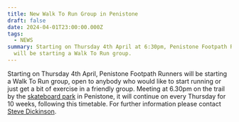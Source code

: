 ```yaml
---
title: New Walk To Run Group in Penistone
draft: false
date: 2024-04-01T23:00:00.000Z
tags:
  - NEWS
summary: Starting on Thursday 4th April at 6:30pm, Penistone Footpath Runners
  will be starting a Walk To Run group.
---
```

Starting on Thursday 4th April, Penistone Footpath Runners will be starting a Walk To Run group, open to anybody who would like to start running or just get a bit of exercise in a friendly group.  Meeting at 6.30pm on the trail by the [skateboard park](https://www.google.com/maps/place/penistone+skate+park/@53.5264692,-1.6355441,18.37z/data=!4m6!3m5!1s0x48797dadf776748b:0xa9639aacb826048f!8m2!3d53.5264675!4d-1.63526!16s%2Fg%2F11r9gkcx9v?entry=ttu) in Penistone, it will continue on every Thursday for 10 weeks, following this timetable. For further information please contact [Steve Dickinson](mailto:steve@osi.uk.com).
